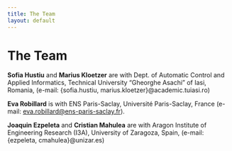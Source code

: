 ```yaml
---
title: The Team
layout: default
---
```


# The Team 

**Sofia Hustiu** and **Marius Kloetzer** are with Dept. of Automatic Control and Applied Informatics, Technical University “Gheorghe Asachi” of Iasi, Romania, (e-mail: {sofia.hustiu, marius.kloetzer}@academic.tuiasi.ro)

**Eva Robillard** is with ENS Paris-Saclay, Université Paris-Saclay, France (e-mail: eva.robillard@ens-paris-saclay.fr).

**Joaquin Ezpeleta** and **Cristian Mahulea** are with Aragon Institute of Engineering Research (I3A), University of Zaragoza, Spain, (e-mail: {ezpeleta, cmahulea}@unizar.es)
